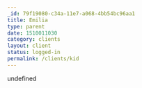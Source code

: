 ```yaml
---
_id: 79f19080-c34a-11e7-a068-4bb54bc96aa1
title: Emilia
type: parent
date: 1510011030
category: clients
layout: client
status: logged-in
permalink: /clients/kid
---
```

undefined
